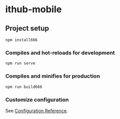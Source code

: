 <!--
 * @Author: your name
 * @Date: 2021-01-05 21:38:26
 * @LastEditTime: 2021-01-05 21:49:22
 * @LastEditors: Please set LastEditors
 * @Description: In User Settings Edit
 * @FilePath: \dong_test\README.md
-->
# ithub-mobile

## Project setup
```
npm install666
```

### Compiles and hot-reloads for development
```
npm run serve
```

### Compiles and minifies for production
```
npm run build666
```

### Customize configuration
See [Configuration Reference](https://cli.vuejs.org/config/).
